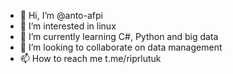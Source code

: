 - 👋 Hi, I’m @anto-afpi
- 👀 I’m interested in linux
- 🌱 I’m currently learning C#, Python and big data
- 💞️ I’m looking to collaborate on data management
- 📫 How to reach me t.me/riprlutuk

<!---
anto-afpi/anto-afpi is a ✨ special ✨ repository because its `README.md` (this file) appears on your GitHub profile.
You can click the Preview link to take a look at your changes.
--->
